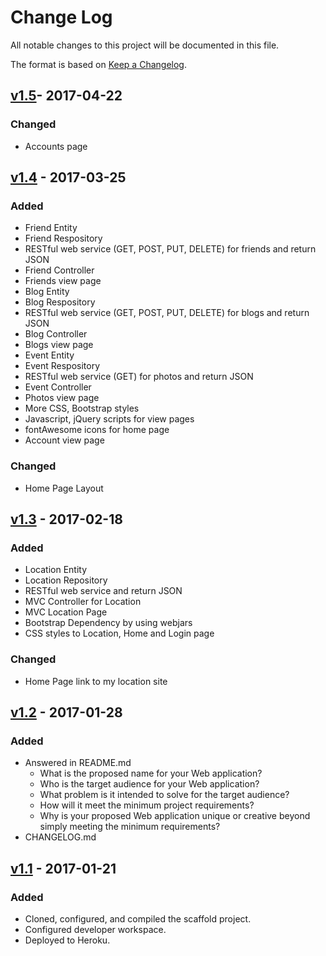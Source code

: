 # Change Log
All notable changes to this project will be documented in this file.

The format is based on [Keep a Changelog](http://keepachangelog.com/).

## [v1.5](https://github.com/infsci2560sp17/full-stack-web-ginkgomp/compare/v1.4...v1.5)- 2017-04-22
### Changed
- Accounts page 

## [v1.4](https://github.com/infsci2560sp17/full-stack-web-ginkgomp/compare/v1.3...v1.4) - 2017-03-25
### Added
- Friend Entity
- Friend Respository
- RESTful web service (GET, POST, PUT, DELETE) for friends and return JSON
- Friend Controller
- Friends view page
- Blog Entity
- Blog Respository
- RESTful web service (GET, POST, PUT, DELETE) for blogs and return JSON
- Blog Controller
- Blogs view page
- Event Entity
- Event Respository
- RESTful web service (GET) for photos and return JSON
- Event Controller
- Photos view page
- More CSS, Bootstrap styles 
- Javascript, jQuery scripts for view pages
- fontAwesome icons for home page 
- Account view page 

### Changed
- Home Page Layout


## [v1.3](https://github.com/infsci2560sp17/full-stack-web-ginkgomp/compare/v1.2...v1.3) - 2017-02-18
### Added
- Location Entity
- Location Repository
- RESTful web service and return JSON
- MVC Controller for Location
- MVC Location Page
- Bootstrap Dependency by using webjars 
- CSS styles to Location, Home and Login page

### Changed
- Home Page link to my location site


## [v1.2](https://github.com/infsci2560sp17/full-stack-web-ginkgomp/compare/v1.1...v1.2) - 2017-01-28
### Added
- Answered in README.md
    - What is the proposed name for your Web application?
    - Who is the target audience for your Web application?
    - What problem is it intended to solve for the target audience?
    - How will it meet the minimum project requirements?
    - Why is your proposed Web application unique or creative beyond simply meeting the minimum requirements?
- CHANGELOG.md 

## [v1.1](https://github.com/infsci2560sp17/full-stack-web-ginkgomp/compare/...v1.1) - 2017-01-21
### Added
- Cloned, configured, and compiled the scaffold project.
- Configured developer workspace.
- Deployed to Heroku.

